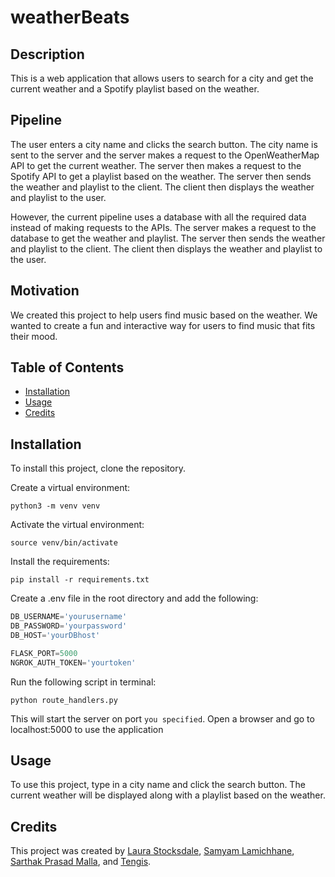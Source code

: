# weatherBeats
<!-- Write me a description of the project -->
## Description
This is a web application that allows users to search for a city and get the current weather and a Spotify playlist based on the weather.

## Pipeline
<!-- Write me a description of the pipeline -->
The user enters a city name and clicks the search button. The city name is sent to the server and the server makes a request to the OpenWeatherMap API to get the current weather. The server then makes a request to the Spotify API to get a playlist based on the weather. The server then sends the weather and playlist to the client. The client then displays the weather and playlist to the user.

However, the current pipeline uses a database with all the required data instead of making requests to the APIs. The server makes a request to the database to get the weather and playlist. The server then sends the weather and playlist to the client. The client then displays the weather and playlist to the user.

## Motivation
We created this project to help users find music based on the weather. We wanted to create a fun and interactive way for users to find music that fits their mood.

## Table of Contents
* [Installation](#installation)
* [Usage](#usage)
* [Credits](#credits)

## Installation
<!-- How to install the project -->
To install this project, clone the repository.<br>

Create a virtual environment:
```
python3 -m venv venv
```
Activate the virtual environment:
```
source venv/bin/activate
```
Install the requirements:
```
pip install -r requirements.txt
```

Create a .env file in the root directory and add the following:
```javascript
DB_USERNAME='yourusername'
DB_PASSWORD='yourpassword'
DB_HOST='yourDBhost'

FLASK_PORT=5000
NGROK_AUTH_TOKEN='yourtoken'
```

Run the following script in terminal:
```
python route_handlers.py
```
This will start the server on port `you specified`. Open a browser and go to localhost:5000 to use the application

## Usage
<!-- How to use the project -->
To use this project, type in a city name and click the search button. The current weather will be displayed along with a playlist based on the weather.

## Credits
<!-- List your collaborators, if any, with links to their GitHub profiles. Links to websites or resources. -->
This project was created by [Laura Stocksdale](https://www.github.com/laurastocksdale), [Samyam Lamichhane](https://www.github.com/declansam), [Sarthak Prasad Malla](https://www.github.com/Sarthak-Malla), and [Tengis](https://www.github.com/Tengis0618).